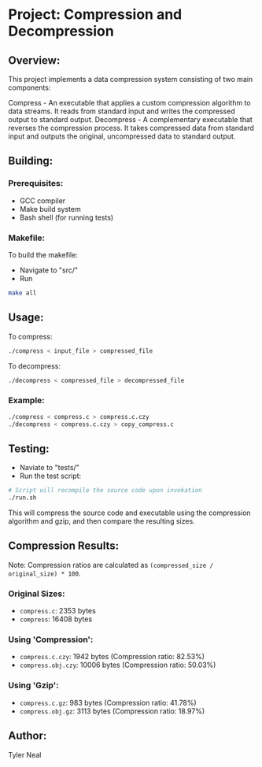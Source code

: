 # Project: Compression and Decompression

## Overview:

This project implements a data compression system consisting of two main components:

Compress - An executable that applies a custom compression algorithm to data streams. It reads from standard input and writes the compressed output to standard output.
Decompress - A complementary executable that reverses the compression process. It takes compressed data from standard input and outputs the original, uncompressed data to standard output.

## Building:

### Prerequisites:

- GCC compiler
- Make build system
- Bash shell (for running tests)

### Makefile:

To build the makefile:
- Navigate to "src/"
- Run
```bash
make all 
``` 

## Usage:

To compress:
```bash
./compress < input_file > compressed_file
```

To decompress:
```bash
./decompress < compressed_file > decompressed_file
```

### Example:
```bash
./compress < compress.c > compress.c.czy
./decompress < compress.c.czy > copy_compress.c
```

## Testing:

- Naviate to "tests/"
- Run the test script:
```bash
# Script will recompile the source code upon invokation
./run.sh
```

This will compress the source code and executable using the compression algorithm
and gzip, and then compare the resulting sizes.

## Compression Results:

Note: Compression ratios are calculated as `(compressed_size / original_size) * 100`.

### Original Sizes:

- `compress.c`: 2353 bytes
- `compress`: 16408 bytes

### Using 'Compression':

- `compress.c.czy`: 1942 bytes (Compression ratio: 82.53%)
- `compress.obj.czy`: 10006 bytes (Compression ratio: 50.03%)

### Using 'Gzip':

- `compress.c.gz`: 983 bytes (Compression ratio: 41.78%)
- `compress.obj.gz`: 3113 bytes (Compression ratio: 18.97%)

## Author:

Tyler Neal

